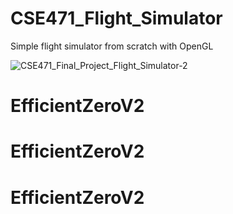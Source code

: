 # CSE471_Flight_Simulator
Simple flight simulator from scratch with OpenGL


![CSE471_Final_Project_Flight_Simulator-2](https://github.com/PPareun/Computer-Graphics/assets/68415111/280f5b09-8ac3-44f8-a39b-d5d8cacccf98)
# EfficientZeroV2
# EfficientZeroV2
# EfficientZeroV2
